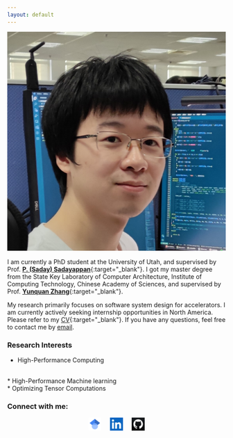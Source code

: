 ```yaml
---
layout: default
---
```


<!---
# Chendi Li

-->
<img class="profile-picture" src="me.jpg">
<!---
-->

I am currently a PhD student at the University of Utah, and supervised by Prof. [**P. (Saday) Sadayappan**](https://www.cs.utah.edu/~saday/){:target="_blank"}. I got my master degree from the State Key Laboratory of Computer Architecture, Institute of Computing Technology, Chinese Academy of Sciences, and supervised by Prof. [**Yunquan Zhang**](https://scholar.google.com/citations?user=Cxg_yNoAAAAJ&hl=en){:target="_blank"}.

My research primarily focuses on software system design for accelerators. I am currently actively seeking internship opportunities in North America. Please refer to my [CV](https://www.lichendi.top/Chendi_Li_Resume.pdf){:target="_blank"}. If you have any questions, feel free to contact me by [email](mailto:lichendi.cs@gmail.com).

### Research Interests

* High-Performance Computing
<br/>
* High-Performance Machine learning
<br/>
* Optimizing Tensor Computations

### Connect with me:

<div style="display: flex; justify-content: center; gap: 20px;">
  <a href="https://scholar.google.com/citations?user=fUejXs4AAAAJ&hl=en" target="_blank">
    <img src="icons/scholar.png" alt="Google Scholar" style="width:30px;height:30px;">
  </a>

  <a href="https://www.linkedin.com/in/chendi-li" target="_blank">
    <img src="icons/linkedin.webp" alt="LinkedIn" style="width:30px;height:30px;">
  </a>

  <a href="https://github.com/Lurkrazy" target="_blank">
    <img src="icons/github.webp" alt="GitHub" style="width:30px;height:30px;">
  </a>
</div>

<!-- ### Awards & Honors
2021: First-Class Scholarship of Chinese Academy of Sciences
<br/>
2020: Second-class scholarship of Chinese Academy of Sciences
<br/>
2019: Third-Class Scholarship of Chinese Academy of Sciences
<br/>
2015: Collegiate programming contest first prize

### Invited Talks

ISPA'21: AutoTSMM: An Auto-tuning Framework for Building High-Performance Tall-and-Skinny Matrix-Matrix Multiplication on CPUs (IEEE ISPA 2021, Virtual Conference)([Youtube](https://www.youtube.com/watch?v=NjIla6zXRHM){:target="_blank"})

HPC-CHINA'20: OpenVML: Fast Computation of Elementary Functions on ARM Platforms(CCF HPC CHINA 2020, Virtual Conference)

### Services
Student Volunteer at HPC CHINA 2021
<br/>
Student Volunteer at HPC CHINA 2020
<br/>
Student Volunteer at HPC CHINA 2019  -->
<!-- 
--- -->
